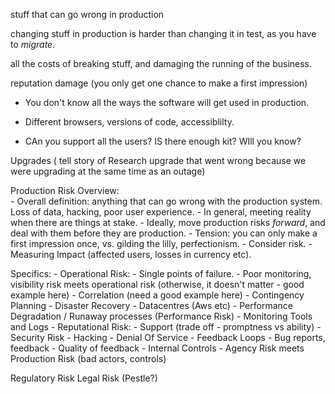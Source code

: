 





stuff that can go wrong in production

changing stuff in production is harder than changing it in test, as you have to _migrate_.

all the costs of breaking stuff, and damaging the running of the business.


reputation damage
(you only get one chance to make a first impression)



 - You don't know all the ways the software will get used in production.
 - Different browsers, versions of code, accessiblilty.


- CAn you support all the users?  IS there enough kit?  WIll you know?



Upgrades ( tell story of Research upgrade that went wrong because we were upgrading at the same time as an outage)

Production Risk
  Overview: 	
    - Overall definition: anything that can go wrong with the production system.  Loss of data, hacking, poor user experience.
    - In general, meeting reality when there are things at stake.
    - Ideally, move production risks _forward_, and deal with them before they are production.
    - Tension:  you can only make a first impression once, vs.  gilding the lilly, perfectionism.
    - Consider risk.
    - Measuring Impact (affected users, losses in currency etc).
    
  Specifics:
    - Operational Risk:
      - Single points of failure.
        - Poor monitoring, visibility risk meets operational risk (otherwise, it doesn't matter - good example here)
        - Correlation  (need a good example here)
        - Contingency Planning 
        - Disaster Recovery
        - Datacentres (Aws etc)
        - Performance Degradation / Runaway processes  (Performance Risk)
        - Monitoring Tools and Logs
    - Reputational Risk:
      - Support (trade off - promptness vs ability)
    - Security Risk
      - Hacking
      - Denial Of Service 
    - Feedback Loops
       - Bug reports, feedback
       - Quality of feedback
       - Internal Controls
         - Agency Risk meets Production Risk (bad actors, controls)
  

Regulatory Risk  Legal Risk  (Pestle?)



